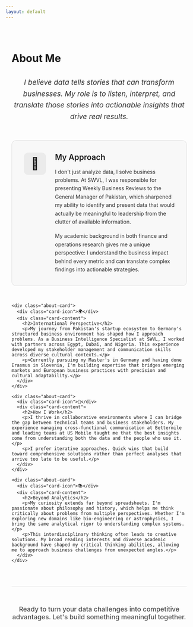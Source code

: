 ```yaml
---
layout: default
---
```


<div class="about-page-container">
  <h1>About Me</h1>
  
  <div class="about-intro">
    <p class="intro-statement">I believe data tells stories that can transform businesses. My role is to listen, interpret, and translate those stories into actionable insights that drive real results.</p>
  </div>

  <div class="about-sections">
    <div class="about-card">
      <div class="card-icon">🎯</div>
      <div class="card-content">
        <h2>My Approach</h2>
        <p>I don't just analyze data, I solve business problems. At SWVL, I was responsible for presenting Weekly Business Reviews to the General Manager of Pakistan, which sharpened my ability to identify and present data that would actually be meaningful to leadership from the clutter of available information.</p>
        <p>My academic background in both finance and operations research gives me a unique perspective: I understand the business impact behind every metric and can translate complex findings into actionable strategies.</p>
      </div>
    </div>

    <div class="about-card">
      <div class="card-icon">🌍</div>
      <div class="card-content">
        <h2>International Perspective</h2>
        <p>My journey from Pakistan's startup ecosystem to Germany's structured business environment has shaped how I approach problems. As a Business Intelligence Specialist at SWVL, I worked with partners across Egypt, Dubai, and Nigeria. This experience developed my stakeholder management and communication skills across diverse cultural contexts.</p>
        <p>Currently pursuing my Master's in Germany and having done Erasmus in Slovenia, I'm building expertise that bridges emerging markets and European business practices with precision and cultural adaptability.</p>
      </div>
    </div>

    <div class="about-card">
      <div class="card-icon">🔧</div>
      <div class="card-content">
        <h2>How I Work</h2>
        <p>I thrive in collaborative environments where I can bridge the gap between technical teams and business stakeholders. My experience managing cross-functional communication at Bettermile and leading teams at US Mobile taught me that the best insights come from understanding both the data and the people who use it.</p>
        <p>I prefer iterative approaches. Quick wins that build toward comprehensive solutions rather than perfect analyses that arrive too late to be useful.</p>
      </div>
    </div>

    <div class="about-card">
      <div class="card-icon">📚</div>
      <div class="card-content">
        <h2>Beyond Analytics</h2>
        <p>My curiosity extends far beyond spreadsheets. I'm passionate about philosophy and history, which helps me think critically about problems from multiple perspectives. Whether I'm exploring new domains like bio-engineering or astrophysics, I bring the same analytical rigor to understanding complex systems.</p>
        <p>This interdisciplinary thinking often leads to creative solutions. My broad reading interests and diverse academic background have shaped my critical thinking abilities, allowing me to approach business challenges from unexpected angles.</p>
      </div>
    </div>
  </div>

  <div class="about-footer">
    <p class="footer-statement">Ready to turn your data challenges into competitive advantages. Let's build something meaningful together.</p>
  </div>
</div>

<style>
.about-page-container {
  max-width: 900px;
  margin: 0 auto;
  padding: 2rem 1rem;
}

.about-intro {
  text-align: center;
  margin: 2rem 0 3rem 0;
}

.intro-statement {
  font-size: 1.2rem;
  font-style: italic;
  opacity: 0.9;
  max-width: 700px;
  margin: 0 auto;
  line-height: 1.6;
}

.about-sections {
  display: grid;
  gap: 2rem;
  margin: 3rem 0;
}

.about-card {
  display: flex;
  gap: 1.5rem;
  background: rgba(255, 255, 255, 0.05);
  border: 1px solid rgba(255, 255, 255, 0.1);
  border-radius: 12px;
  padding: 2rem;
  transition: all 0.3s ease;
}

html body:not(.dark-mode) .about-card {
  background: rgba(0, 0, 0, 0.02);
  border: 1px solid rgba(0, 0, 0, 0.1);
}

.about-card:hover {
  transform: translateY(-2px);
  box-shadow: 0 4px 12px rgba(0, 0, 0, 0.1);
}

html body.dark-mode .about-card:hover {
  box-shadow: 0 4px 12px rgba(255, 255, 255, 0.1);
}

.card-icon {
  font-size: 2rem;
  flex-shrink: 0;
  width: 60px;
  height: 60px;
  display: flex;
  align-items: center;
  justify-content: center;
  background: rgba(255, 255, 255, 0.1);
  border-radius: 12px;
}

html body:not(.dark-mode) .card-icon {
  background: rgba(0, 0, 0, 0.05);
}

.card-content {
  flex: 1;
}

.card-content h2 {
  margin: 0 0 1rem 0;
  font-size: 1.3rem;
  font-weight: 600;
}

.card-content p {
  margin: 0 0 1rem 0;
  line-height: 1.6;
  opacity: 0.9;
}

.card-content p:last-child {
  margin-bottom: 0;
}

.about-footer {
  text-align: center;
  margin: 3rem 0 1rem 0;
  padding-top: 2rem;
  border-top: 1px solid rgba(255, 255, 255, 0.1);
}

html body:not(.dark-mode) .about-footer {
  border-top: 1px solid rgba(0, 0, 0, 0.1);
}

.footer-statement {
  font-size: 1.1rem;
  font-weight: 500;
  opacity: 0.8;
}

/* Mobile responsiveness */
@media (max-width: 768px) {
  .about-card {
    flex-direction: column;
    text-align: center;
    gap: 1rem;
  }
  
  .card-icon {
    align-self: center;
  }
  
  .intro-statement {
    font-size: 1.1rem;
  }
}
</style>

